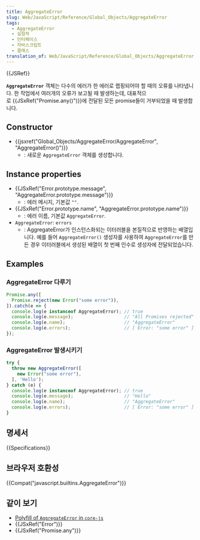```yaml
---
title: AggregateError
slug: Web/JavaScript/Reference/Global_Objects/AggregateError
tags:
  - AggregateError
  - 실험적
  - 인터페이스
  - 자바스크립트
  - 클래스
translation_of: Web/JavaScript/Reference/Global_Objects/AggregateError
---
```

{{JSRef}}

**`AggregateError`** 객체는 다수의 에러가 한 에러로 랩핑되어야 할 때의 오류를 나타냅니다. 한 작업에서 여러개의 오류가 보고될 때 발생하는데, 대표적으로 {{JSxRef("Promise.any()")}}에 전달된 모든 promise들이 거부되었을 때 발생합니다.

## Constructor

- {{jsxref("Global_Objects/AggregateError/AggregateError", "AggregateError()")}}
  - : 새로운 `AggregateError` 객체를 생성합니다.

## Instance properties

- {{JSxRef("Error.prototype.message", "AggregateError.prototype.message")}}
  - : 에러 메시지, 기본값 `""`.
- {{JSxRef("Error.prototype.name", "AggregateError.prototype.name")}}
  - : 에러 이름, 기본값 `AggregateError`.
- `AggregateError`: `errors`
  - : AggregateError가 인스턴스화되는 이터러블을 본질적으로 반영하는 배열입니다. 예를 들어 `AggregateError()` 생성자를 사용하여 `AggregateError`를 만든 경우 이터러블에서 생성된 배열이 첫 번째 인수로 생성자에 전달되었습니다.

## Examples

### AggregateError 다루기

```js
Promise.any([
  Promise.reject(new Error("some error")),
]).catch(e => {
  console.log(e instanceof AggregateError); // true
  console.log(e.message);                   // "All Promises rejected"
  console.log(e.name);                      // "AggregateError"
  console.log(e.errors);                    // [ Error: "some error" ]
});
```

### AggregateError 발생시키기

```js
try {
  throw new AggregateError([
    new Error("some error"),
  ], 'Hello');
} catch (e) {
  console.log(e instanceof AggregateError); // true
  console.log(e.message);                   // "Hello"
  console.log(e.name);                      // "AggregateError"
  console.log(e.errors);                    // [ Error: "some error" ]
}
```

## 명세서

{{Specifications}}

## 브라우저 호환성

{{Compat("javascript.builtins.AggregateError")}}

## 같이 보기

- [Polyfill of `AggregateError` in `core-js`](https://github.com/zloirock/core-js#ecmascript-promise)
- {{JSxRef("Error")}}
- {{JSxRef("Promise.any")}}

